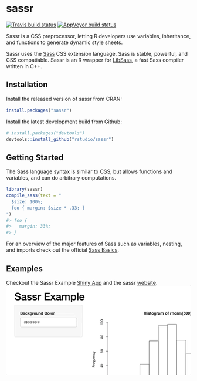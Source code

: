 
<!-- README.md is generated from README.Rmd. Please edit that file -->

# sassr

[![Travis build
status](https://travis-ci.org/rstudio/sassr.svg?branch=master)](https://travis-ci.org/rstudio/sassr)
[![AppVeyor build
status](https://ci.appveyor.com/api/projects/status/github/rstudio/sassr?branch=master&svg=true)](https://ci.appveyor.com/project/rstudio/sassr)

Sassr is a CSS preprocessor, letting R developers use variables,
inheritance, and functions to generate dynamic style sheets.

Sassr uses the [Sass](https://sass-lang.com/) CSS extension language.
Sass is stable, powerful, and CSS compatiable. Sassr is an R wrapper for
[LibSass](https://github.com/sass/libsass), a fast Sass compiler written
in C++.

## Installation

Install the released version of sassr from CRAN:

``` r
install.packages("sassr")
```

Install the latest development build from Github:

``` r
# install.packages("devtools")
devtools::install_github("rstudio/sassr")
```

## Getting Started

The Sass language syntax is similar to CSS, but allows functions and
variables, and can do arbitrary computations.

``` r
library(sassr)
compile_sass(text = "
  $size: 100%;
  foo { margin: $size * .33; }
")
#> foo {
#>   margin: 33%;
#> }
```

For an overview of the major features of Sass such as variables,
nesting, and imports check out the official [Sass
Basics](https://sass-lang.com/guide).

## Examples

Checkout the Sassr Example [Shiny
App](https://gallery.shinyapps.io/140-sassr-size/) and the sassr
[website](https://rstudio.github.io/sassr/articles/sass.html).
![](man/figures/shiny-app.gif)
